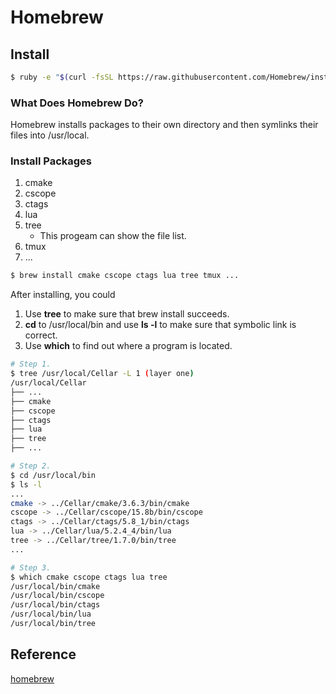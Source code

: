# Homebrew

## Install

```sh
$ ruby -e "$(curl -fsSL https://raw.githubusercontent.com/Homebrew/install/master/install)"
```

### What Does Homebrew Do?
Homebrew installs packages to their own directory and then symlinks their files into /usr/local.

### Install Packages
1. cmake  
2. cscope 
3. ctags  
4. lua    
5. tree
    - This progeam can show the file list.
6. tmux
7. ...

```sh
$ brew install cmake cscope ctags lua tree tmux ...
```

After installing, you could

1. Use **tree** to make sure that brew install succeeds.
2. **cd** to /usr/local/bin and use **ls -l** to make sure that symbolic link is correct.
3. Use **which** to find out where a program is located.  

```sh
# Step 1.
$ tree /usr/local/Cellar -L 1 (layer one)
/usr/local/Cellar
├── ...
├── cmake
├── cscope
├── ctags
├── lua
├── tree
├── ...

# Step 2.
$ cd /usr/local/bin
$ ls -l
...
cmake -> ../Cellar/cmake/3.6.3/bin/cmake
cscope -> ../Cellar/cscope/15.8b/bin/cscope
ctags -> ../Cellar/ctags/5.8_1/bin/ctags
lua -> ../Cellar/lua/5.2.4_4/bin/lua
tree -> ../Cellar/tree/1.7.0/bin/tree
...

# Step 3.
$ which cmake cscope ctags lua tree
/usr/local/bin/cmake
/usr/local/bin/cscope
/usr/local/bin/ctags
/usr/local/bin/lua
/usr/local/bin/tree
```
## Reference
[homebrew](http://brew.sh/)
